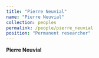 ```yaml
---
title: "Pierre Neuvial"
name: "Pierre Neuvial"
collection: peoples
permalink: /people/pierre_neuvial
position: "Permanent researcher"
---
```


**Pierre Neuvial**

